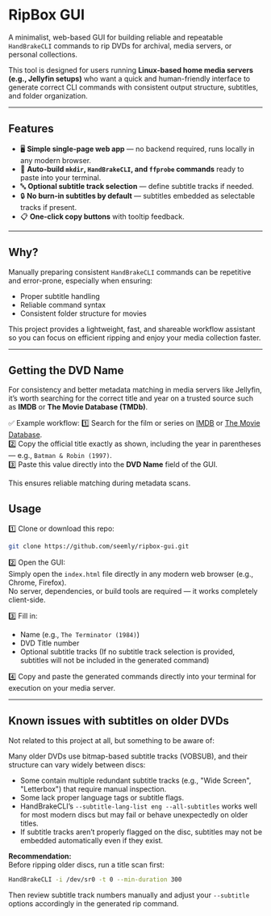 # RipBox GUI

A minimalist, web-based GUI for building reliable and repeatable `HandBrakeCLI` commands to rip DVDs for archival, media servers, or personal collections.

This tool is designed for users running **Linux-based home media servers (e.g., Jellyfin setups)** who want a quick and human-friendly interface to generate correct CLI commands with consistent output structure, subtitles, and folder organization.

---

## Features

- 🖥️ **Simple single-page web app** — no backend required, runs locally in any modern browser.
- 📝 **Auto-build `mkdir`, `HandBrakeCLI`, and `ffprobe` commands** ready to paste into your terminal.
- 🔤 **Optional subtitle track selection** — define subtitle tracks if needed.
- 🔒 **No burn-in subtitles by default** — subtitles embedded as selectable tracks if present.
- 📋 **One-click copy buttons** with tooltip feedback.

---

## Why?

Manually preparing consistent `HandBrakeCLI` commands can be repetitive and error-prone, especially when ensuring:

- Proper subtitle handling
- Reliable command syntax
- Consistent folder structure for movies

This project provides a lightweight, fast, and shareable workflow assistant so you can focus on efficient ripping and enjoy your media collection faster.

---

## Getting the DVD Name

For consistency and better metadata matching in media servers like Jellyfin, it’s worth searching for the correct title and year on a trusted source such as **IMDB** or **The Movie Database (TMDb)**.

✅ Example workflow:
1️⃣ Search for the film or series on [IMDB](https://www.imdb.com) or [The Movie Database](https://www.themoviedb.org).  
2️⃣ Copy the official title exactly as shown, including the year in parentheses — e.g., `Batman & Robin (1997)`.  
3️⃣ Paste this value directly into the **DVD Name** field of the GUI.

This ensures reliable matching during metadata scans.

## Usage

1️⃣ Clone or download this repo:  
```bash
git clone https://github.com/seemly/ripbox-gui.git
```

2️⃣ Open the GUI:  
Simply open the `index.html` file directly in any modern web browser (e.g., Chrome, Firefox).  
No server, dependencies, or build tools are required — it works completely client-side.

3️⃣ Fill in:
- Name (e.g., `The Terminator (1984)`)
- DVD Title number
- Optional subtitle tracks
  (If no subtitle track selection is provided, subtitles will not be included in the generated command)

4️⃣ Copy and paste the generated commands directly into your terminal for execution on your media server.

---

## Known issues with subtitles on older DVDs

Not related to this project at all, but something to be aware of:

Many older DVDs use bitmap-based subtitle tracks (VOBSUB), and their structure can vary widely between discs:

- Some contain multiple redundant subtitle tracks (e.g., "Wide Screen", "Letterbox") that require manual inspection.
- Some lack proper language tags or subtitle flags.
- HandBrakeCLI’s `--subtitle-lang-list eng --all-subtitles` works well for most modern discs but may fail or behave unexpectedly on older titles.
- If subtitle tracks aren’t properly flagged on the disc, subtitles may not be embedded automatically even if they exist.

**Recommendation:**  
Before ripping older discs, run a title scan first:

```bash
HandBrakeCLI -i /dev/sr0 -t 0 --min-duration 300
```

Then review subtitle track numbers manually and adjust your `--subtitle` options accordingly in the generated rip command.